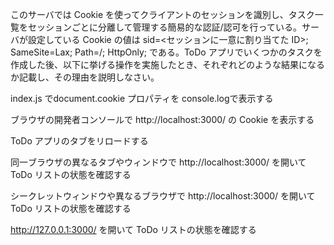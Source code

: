 このサーバでは Cookie を使ってクライアントのセッションを識別し、タスク一覧をセッションごとに分離して管理する簡易的な認証/認可を行っている。サーバが設定している Cookie の値は sid=<セッションに一意に割り当てた ID>; SameSite=Lax; Path=/; HttpOnly; である。ToDo アプリでいくつかのタスクを作成した後、以下に挙げる操作を実施したとき、それぞれどのような結果になるか記載し、その理由を説明しなさい。

index.js でdocument.cookie プロパティを console.logで表示する


ブラウザの開発者コンソールで http://localhost:3000/ の Cookie を表示する

ToDo アプリのタブをリロードする

同一ブラウザの異なるタブやウィンドウで http://localhost:3000/ を開いて ToDo リストの状態を確認する

シークレットウィンドウや異なるブラウザで http://localhost:3000/ を開いて ToDo リストの状態を確認する

http://127.0.0.1:3000/ を開いて ToDo リストの状態を確認する
